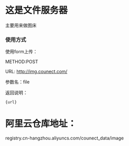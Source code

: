 # 这是文件服务器
主要用来做图床
### 使用方式
使用form上传：

METHOD:POST

URL: http://img.counect.com/

参数名：file

返回说明：
```
{url}
```

# 阿里云仓库地址：
registry.cn-hangzhou.aliyuncs.com/counect_data/image